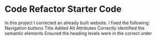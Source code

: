 # Code Refactor Starter Code
In this project I corrected an already built website. I fixed the following:
Navigation buttons
Title
Added Alt Attributes
Correctly identified the semantic elements
Ensured the heading levels were in the correct order
